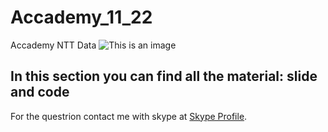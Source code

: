 # Accademy_11_22
Accademy NTT Data
![This is an image](https://myoctocat.com/assets/images/base-octocat.svg)
## In this section you can find all the material: slide and code
For the questrion contact me with skype at [Skype Profile](https://join.skype.com/invite/fkw5ggvn4co5). 
